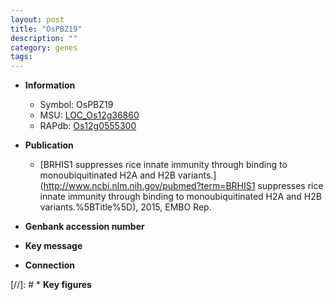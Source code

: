 ```yaml
---
layout: post
title: "OsPBZ19"
description: ""
category: genes
tags: 
---
```


* **Information**  
    + Symbol: OsPBZ19  
    + MSU: [LOC_Os12g36860](http://rice.uga.edu/cgi-bin/ORF_infopage.cgi?orf=LOC_Os12g36860)  
    + RAPdb: [Os12g0555300](http://rapdb.dna.affrc.go.jp/viewer/gbrowse_details/irgsp1?name=Os12g0555300)  

* **Publication**  
    + [BRHIS1 suppresses rice innate immunity through binding to monoubiquitinated H2A and H2B variants.](http://www.ncbi.nlm.nih.gov/pubmed?term=BRHIS1 suppresses rice innate immunity through binding to monoubiquitinated H2A and H2B variants.%5BTitle%5D), 2015, EMBO Rep.

* **Genbank accession number**  

* **Key message**  

* **Connection**  

[//]: # * **Key figures**  


